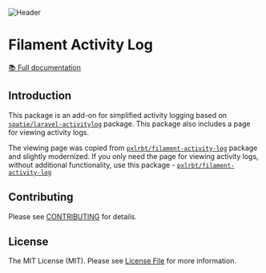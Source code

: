 <div class="filament-hidden">

![Header](https://raw.githubusercontent.com/noxoua/filament-activity-log/main/docs/assets/images/header.png)

# Filament Activity Log

</div>

 [📚 Full documentation](https://activity-log.noxo.app/)

## Introduction

This package is an add-on for simplified activity logging based on [`spatie/laravel-activitylog`](https://github.com/spatie/laravel-activitylog) package. This package also includes a page for viewing activity logs.

The viewing page was copied from [`pxlrbt/filament-activity-log`](https://filamentphp.com/plugins/pxlrbt-activity-log) package and slightly modernized. If you only need the page for viewing activity logs, without additional functionality, use this package - [`pxlrbt/filament-activity-log`](https://filamentphp.com/plugins/pxlrbt-activity-log)

## Contributing

Please see [CONTRIBUTING](https://raw.githubusercontent.com/noxoua/filament-activity-log/main/.github/CONTRIBUTING.md) for details.

## License

The MIT License (MIT). Please see [License File](LICENSE.md) for more information.
